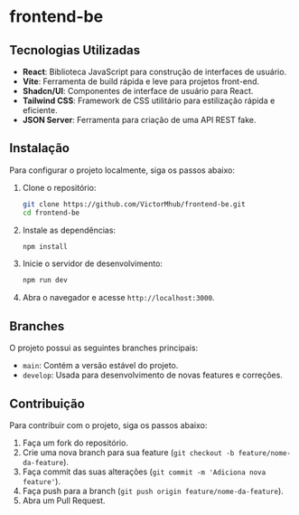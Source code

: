# frontend-be
## Tecnologias Utilizadas

- **React**: Biblioteca JavaScript para construção de interfaces de usuário.
- **Vite**: Ferramenta de build rápida e leve para projetos front-end.
- **Shadcn/UI**: Componentes de interface de usuário para React.
- **Tailwind CSS**: Framework de CSS utilitário para estilização rápida e eficiente.
- **JSON Server**: Ferramenta para criação de uma API REST fake.

## Instalação

Para configurar o projeto localmente, siga os passos abaixo:

1. Clone o repositório:

    ```bash
    git clone https://github.com/VictorMhub/frontend-be.git
    cd frontend-be
    ```

2. Instale as dependências:

    ```bash
    npm install
    ```

3. Inicie o servidor de desenvolvimento:

    ```bash
    npm run dev
    ```

4. Abra o navegador e acesse `http://localhost:3000`.

## Branches

O projeto possui as seguintes branches principais:

- `main`: Contém a versão estável do projeto.
- `develop`: Usada para desenvolvimento de novas features e correções.

## Contribuição

Para contribuir com o projeto, siga os passos abaixo:

1. Faça um fork do repositório.
2. Crie uma nova branch para sua feature (`git checkout -b feature/nome-da-feature`).
3. Faça commit das suas alterações (`git commit -m 'Adiciona nova feature'`).
4. Faça push para a branch (`git push origin feature/nome-da-feature`).
5. Abra um Pull Request.
